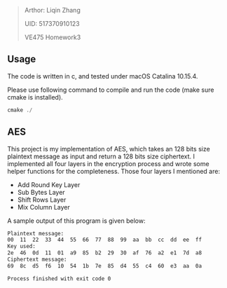 > Arthor: Liqin Zhang
>
> UID: 517370910123
>
> VE475 Homework3

## Usage

The code is written in c, and tested under macOS Catalina 10.15.4. 

Please use following command to compile and run the code (make sure cmake is installed).

```c
cmake ./
```

## AES

This project is my implementation of AES, which takes an 128 bits size plaintext message as input and return a 128 bits size ciphertext. I implemented all four layers in the encryption process and wrote some helper functions for the completeness. Those four layers I mentioned are:

- Add Round Key Layer
- Sub Bytes Layer
- Shift Rows Layer
- Mix Column Layer

A sample output of this program is given below:

```bash
Plaintext message:
00	11	22	33	44	55	66	77	88	99	aa	bb	cc	dd	ee	ff	
Key used:
2e	46	0d	11	01	a9	85	b2	29	30	af	76	a2	e1	7d	a8	
Ciphertext message:
69	8c	d5	f6	10	54	1b	7e	85	d4	55	c4	60	e3	aa	0a	

Process finished with exit code 0
```



